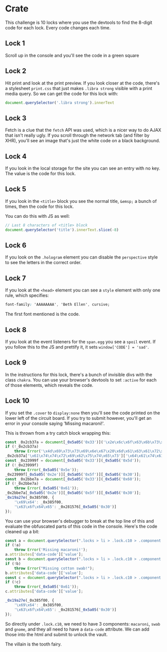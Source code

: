 # Crate

This challenge is 10 locks where you use the devtools to find the 8-digit code for each lock. Every code changes each time.

## Lock 1

Scroll up in the console and you'll see the code in a green square

## Lock 2

Hit print and look at the print preview. If you look closer at the code, there's a stylesheet `print.css` that just makes `.libra strong` visible with a print media query. So we can get the code for this lock with:

```js
document.querySelector('.libra strong').innerText
```

## Lock 3

Fetch is a clue that the `fetch` API was used, which is a nicer way to do AJAX that isn't really ugly. If you scroll through the network tab (and filter by XHR), you'll see an image that's just the white code on a black background.

## Lock 4

If you look in the local storage for the site you can see an entry with no key. The value is the code for this lock.

## Lock 5

If you look in the `<title>` block you see the normal title, `&emsp;` a bunch of times, then the code for this lock.

You can do this with JS as well:

```js
// Last 8 characters of <title> block
document.querySelector('title').innerText.slice(-8)
```

## Lock 6

If you look on the `.hologram` element you can disable the `perspective` style to see the letters in the correct order.

## Lock 7

If you look at the `<head>` element you can see a `style` element with only one rule, which specifies:

```css
font-family: 'AAAAAAAA', 'Beth Ellen', cursive;
```

The first font mentioned is the code.

## Lock 8

If you look at the event listeners for the `span.egg` you see a `spoil` event. If you follow this to the JS and prettify it, it sets `window['CODE'] = 'sad'`.

## Lock 9

In the instructions for this lock, there's a bunch of invisible divs with the class `chakra`. You can use your browser's devtools to set `:active` for each of those elements, which reveals the code.

## Lock 10

If you set the `.cover` to `display:none` then you'll see the code printed on the lower left of the circuit board. If you try to submit however, you'll get an error in your console saying 'Missing macaroni!'.

This is thrown from a try catch block wrapping this:

```js
const _0x2cb37a = document[_0x5a05('0x33')]('\x2e\x6c\x6f\x63\x6b\x73\x20\x3e\x20\x6c\x69\x20\x3e\x20\x2e\x6c\x6f\x63\x6b\x2e\x63\x31\x30\x20\x3e\x20\x2e\x63\x6f\x6d\x70\x6f\x6e\x65\x6e\x74\x2e\x6d\x61\x63\x61\x72\x6f\x6e\x69');
if (!_0x2cb37a)
    throw Error('\x4d\x69\x73\x73\x69\x6e\x67\x20\x6d\x61\x63\x61\x72\x6f\x6e\x69\x21');
_0x2cb37a['\x61\x74\x74\x72\x69\x62\x75\x74\x65\x73']['\x64\x61\x74\x61\x2d\x63\x6f\x64\x65'][_0x5a05('0x30')];
const _0x23999f = document[_0x5a05('0x33')](_0x5a05('0x5d'));
if (!_0x23999f)
    throw Error(_0x5a05('0x5e'));
_0x23999f[_0x5a05('0x2e')][_0x5a05('0x5f')][_0x5a05('0x30')];
const _0x2bbe7a = document[_0x5a05('0x33')](_0x5a05('0x60'));
if (!_0x2bbe7a)
    throw Error(_0x5a05('0x61'));
_0x2bbe7a[_0x5a05('0x2e')][_0x5a05('0x5f')][_0x5a05('0x30')];
_0x19a27e(_0x385f00, {
    '\x69\x64': _0x385f00,
    '\x63\x6f\x64\x65': _0x281576[_0x5a05('0x30')]
});
```

You can use your browser's debugger to break at the top line of this and evaluate the obfuscated parts of this code in the console. Here's the code cleaned up a bit:

```js
const a = document.querySelector(".locks > li > .lock.c10 > .component.macaroni");
if (!a)
    throw Error('Missing macaroni!');
a.attributes['data-code']['value'];
const b = document.querySelector(".locks > li > .lock.c10 > .component.swab");
if (!b)
    throw Error("Missing cotton swab!");
b.attributes['data-code']['value'];
const c = document.querySelector(".locks > li > .lock.c10 > .component.gnome");
if (!c)
    throw Error(_0x5a05('0x61'));
c.attributes['data-code']['value'];

_0x19a27e(_0x385f00, {
    '\x69\x64': _0x385f00,
    '\x63\x6f\x64\x65': _0x281576[_0x5a05('0x30')]
});
```

So directly under `.lock.c10`, we need to have 3 components: `macaroni`, `swab` and `gnome`, and they all need to have a `data-code` attribute. We can add those into the html and submit to unlock the vault.

The villain is the tooth fairy.